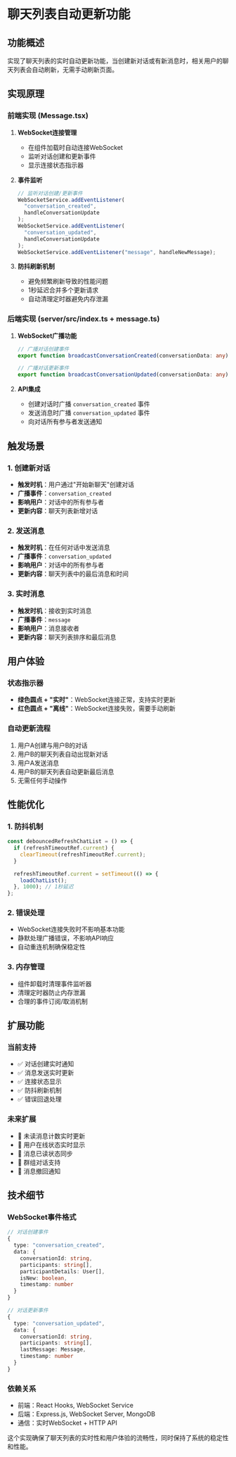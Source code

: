 # 聊天列表自动更新功能

## 功能概述

实现了聊天列表的实时自动更新功能，当创建新对话或有新消息时，相关用户的聊天列表会自动刷新，无需手动刷新页面。

## 实现原理

### 前端实现 (Message.tsx)

1. **WebSocket连接管理**
   - 在组件加载时自动连接WebSocket
   - 监听对话创建和更新事件
   - 显示连接状态指示器

2. **事件监听**

   ```typescript
   // 监听对话创建/更新事件
   WebSocketService.addEventListener(
     "conversation_created",
     handleConversationUpdate
   );
   WebSocketService.addEventListener(
     "conversation_updated",
     handleConversationUpdate
   );
   WebSocketService.addEventListener("message", handleNewMessage);
   ```

3. **防抖刷新机制**
   - 避免频繁刷新导致的性能问题
   - 1秒延迟合并多个更新请求
   - 自动清理定时器避免内存泄漏

### 后端实现 (server/src/index.ts + message.ts)

1. **WebSocket广播功能**

   ```typescript
   // 广播对话创建事件
   export function broadcastConversationCreated(conversationData: any);

   // 广播对话更新事件
   export function broadcastConversationUpdated(conversationData: any);
   ```

2. **API集成**
   - 创建对话时广播 `conversation_created` 事件
   - 发送消息时广播 `conversation_updated` 事件
   - 向对话所有参与者发送通知

## 触发场景

### 1. 创建新对话

- **触发时机**：用户通过"开始新聊天"创建对话
- **广播事件**：`conversation_created`
- **影响用户**：对话中的所有参与者
- **更新内容**：聊天列表新增对话

### 2. 发送消息

- **触发时机**：在任何对话中发送消息
- **广播事件**：`conversation_updated`
- **影响用户**：对话中的所有参与者
- **更新内容**：聊天列表中的最后消息和时间

### 3. 实时消息

- **触发时机**：接收到实时消息
- **广播事件**：`message`
- **影响用户**：消息接收者
- **更新内容**：聊天列表排序和最后消息

## 用户体验

### 状态指示器

- **绿色圆点 + "实时"**：WebSocket连接正常，支持实时更新
- **红色圆点 + "离线"**：WebSocket连接失败，需要手动刷新

### 自动更新流程

1. 用户A创建与用户B的对话
2. 用户B的聊天列表自动出现新对话
3. 用户A发送消息
4. 用户B的聊天列表自动更新最后消息
5. 无需任何手动操作

## 性能优化

### 1. 防抖机制

```typescript
const debouncedRefreshChatList = () => {
  if (refreshTimeoutRef.current) {
    clearTimeout(refreshTimeoutRef.current);
  }

  refreshTimeoutRef.current = setTimeout(() => {
    loadChatList();
  }, 1000); // 1秒延迟
};
```

### 2. 错误处理

- WebSocket连接失败时不影响基本功能
- 静默处理广播错误，不影响API响应
- 自动重连机制确保稳定性

### 3. 内存管理

- 组件卸载时清理事件监听器
- 清理定时器防止内存泄漏
- 合理的事件订阅/取消机制

## 扩展功能

### 当前支持

- ✅ 对话创建实时通知
- ✅ 消息发送实时更新
- ✅ 连接状态显示
- ✅ 防抖刷新机制
- ✅ 错误回退处理

### 未来扩展

- 🔄 未读消息计数实时更新
- 🔄 用户在线状态实时显示
- 🔄 消息已读状态同步
- 🔄 群组对话支持
- 🔄 消息撤回通知

## 技术细节

### WebSocket事件格式

```typescript
// 对话创建事件
{
  type: "conversation_created",
  data: {
    conversationId: string,
    participants: string[],
    participantDetails: User[],
    isNew: boolean,
    timestamp: number
  }
}

// 对话更新事件
{
  type: "conversation_updated",
  data: {
    conversationId: string,
    participants: string[],
    lastMessage: Message,
    timestamp: number
  }
}
```

### 依赖关系

- 前端：React Hooks, WebSocket Service
- 后端：Express.js, WebSocket Server, MongoDB
- 通信：实时WebSocket + HTTP API

这个实现确保了聊天列表的实时性和用户体验的流畅性，同时保持了系统的稳定性和性能。
